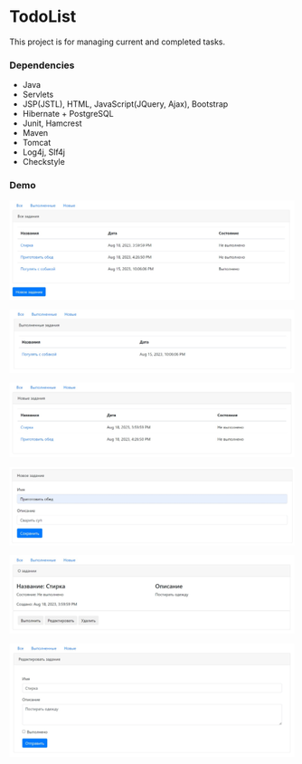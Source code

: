 TodoList
=============

This project is for managing current and completed tasks.

### Dependencies

* Java
* Servlets
* JSP(JSTL), HTML, JavaScript(JQuery, Ajax), Bootstrap
* Hibernate + PostgreSQL
* Junit, Hamcrest
* Maven
* Tomcat
* Log4j, Slf4j
* Checkstyle

### Demo

![ScreenShot](images/1.jpg)

![ScreenShot](images/2.jpg)

![ScreenShot](images/3.jpg)

![ScreenShot](images/4.jpg)

![ScreenShot](images/5.jpg)

![ScreenShot](images/6.jpg)
